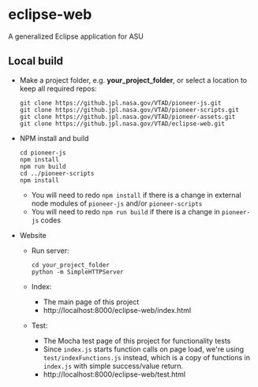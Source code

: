 # eclipse-web
A generalized Eclipse application for ASU

## Local build

- Make a project folder, e.g. **your_project_folder**, or select a location to keep all required repos:

  ```
  git clone https://github.jpl.nasa.gov/VTAD/pioneer-js.git
  git clone https://github.jpl.nasa.gov/VTAD/pioneer-scripts.git
  git clone https://github.jpl.nasa.gov/VTAD/pioneer-assets.git
  git clone https://github.jpl.nasa.gov/VTAD/eclipse-web.git
  ```
  
- NPM install and build

  ```
  cd pioneer-js
  npm install
  npm run build
  cd ../pioneer-scripts
  npm install
  ```
  
  - You will need to redo `npm install` if there is a change in external node modules of `pioneer-js` and/or `pioneer-scripts`
  - You will need to redo `npm run build` if there is a change in `pioneer-js` codes
  
- Website

  - Run server:
  
    ```
    cd your_project_folder
    python -m SimpleHTTPServer
    ```
    
  - Index:
    - The main page of this project
    - http://localhost:8000/eclipse-web/index.html
  
  - Test:
    - The Mocha test page of this project for functionality tests
    - Since `index.js` starts function calls on page load, we're using `test/indexFunctions.js` instead, which is a copy of functions in `index.js` with simple success/value return.
    - http://localhost:8000/eclipse-web/test.html
